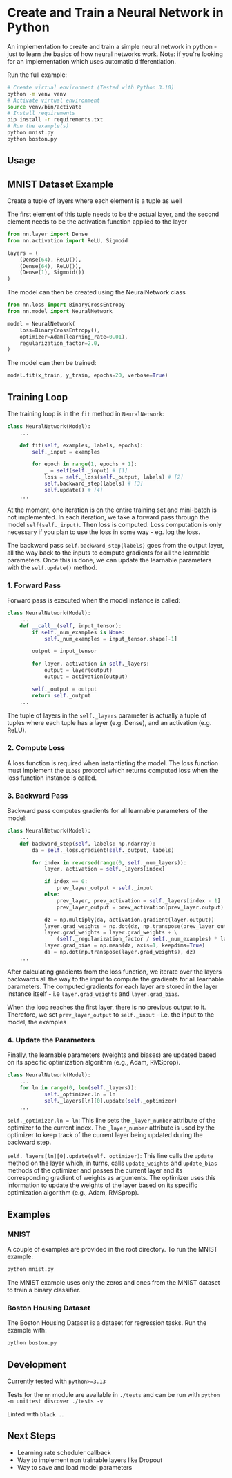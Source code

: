 # Create and Train a Neural Network in Python

An implementation to create and train a simple neural network in python - just to learn the basics of how neural networks work. Note: if you're looking for an implementation which uses automatic differentiation.

Run the full example:

```bash
# Create virtual environment (Tested with Python 3.10)
python -m venv venv
# Activate virtual environment
source venv/bin/activate
# Install requirements
pip install -r requirements.txt
# Run the example(s)
python mnist.py
python boston.py
```

## Usage

## MNIST Dataset Example

Create a tuple of layers where each element is a tuple as well

The first element of this tuple needs to be the actual layer, and the second element needs to be the activation function applied to the layer

```python
from nn.layer import Dense
from nn.activation import ReLU, Sigmoid

layers = (
    (Dense(64), ReLU()),
    (Dense(64), ReLU()),
    (Dense(1), Sigmoid())
)
```

The model can then be created using the NeuralNetwork class

```python
from nn.loss import BinaryCrossEntropy
from nn.model import NeuralNetwork

model = NeuralNetwork(
    loss=BinaryCrossEntropy(),
    optimizer=Adam(learning_rate=0.01),
    regularization_factor=2.0,
)
```

The model can then be trained:

```python
model.fit(x_train, y_train, epochs=20, verbose=True)
```

## Training Loop

The training loop is in the `fit` method in `NeuralNetwork`:

```python
class NeuralNetwork(Model):
    ...

    def fit(self, examples, labels, epochs):
        self._input = examples

        for epoch in range(1, epochs + 1):
            _ = self(self._input) # [1]
            loss = self._loss(self._output, labels) # [2]
            self.backward_step(labels) # [3]
            self.update() # [4]
    ...
```

At the moment, one iteration is on the entire training set and mini-batch is not implemented.
In each iteration, we take a forward pass through the model `self(self._input)`.
Then loss is computed. Loss computation is only necessary if you plan to use the loss in some way - eg. log the loss.

The backward pass `self.backward_step(labels)` goes from the output layer, all the way
back to the inputs to compute gradients for all the learnable parameters. Once this is done,
we can update the learnable parameters with the `self.update()` method.

### 1. Forward Pass

Forward pass is executed when the model instance is called:

```python
class NeuralNetwork(Model):
    ...
    def __call__(self, input_tensor):
        if self._num_examples is None:
            self._num_examples = input_tensor.shape[-1]

        output = input_tensor

        for layer, activation in self._layers:
            output = layer(output)
            output = activation(output)

        self._output = output
        return self._output
    ...
```

The tuple of layers in the `self._layers` parameter is actually a tuple of tuples where
each tuple has a layer (e.g. Dense), and an activation (e.g. ReLU).

### 2. Compute Loss

A loss function is required when instantiating the model. The loss function must implement the `ILoss` protocol
which returns computed loss when the loss function instance is called.

### 3. Backward Pass

Backward pass computes gradients for all learnable parameters of the model:

```python
class NeuralNetwork(Model):
    ...
    def backward_step(self, labels: np.ndarray):
        da = self._loss.gradient(self._output, labels)

        for index in reversed(range(0, self._num_layers)):
            layer, activation = self._layers[index]

            if index == 0:
                prev_layer_output = self._input
            else:
                prev_layer, prev_activation = self._layers[index - 1]
                prev_layer_output = prev_activation(prev_layer.output)

            dz = np.multiply(da, activation.gradient(layer.output))
            layer.grad_weights = np.dot(dz, np.transpose(prev_layer_output)) / self._num_examples
            layer.grad_weights = layer.grad_weights + \
                (self._regularization_factor / self._num_examples) * layer.weights
            layer.grad_bias = np.mean(dz, axis=1, keepdims=True)
            da = np.dot(np.transpose(layer.grad_weights), dz)
    ...
```

After calculating gradients from the loss function, we iterate over the layers
backwards all the way to the input to compute the gradients for all learnable parameters.
The computed gradients for each layer are stored in the layer instance itself - i.e
`layer.grad_weights` and `layer.grad_bias`.

When the loop reaches the first layer, there is no previous output to it. Therefore, we set
`prev_layer_output` to `self._input` - i.e. the input to the model, the examples

### 4. Update the Parameters

Finally, the learnable parameters (weights and biases) are updated based on its specific optimization algorithm (e.g., Adam, RMSprop).

```python
class NeuralNetwork(Model):
    ...
    for ln in range(0, len(self._layers)):
            self._optimizer.ln = ln
            self._layers[ln][0].update(self._optimizer)
    ...
```

`self._optimizer.ln = ln`: This line sets the `_layer_number` attribute of the optimizer to the current index. The `_layer_number` attribute is used by the optimizer to keep track of the current layer being updated during the backward step.

`self._layers[ln][0].update(self._optimizer)`: This line calls the `update` method on the layer which, in turns, calls `update_weights` and `update_bias` methods of the optimizer and passes the current layer and its corresponding gradient of weights as arguments. The optimizer uses this information to update the weights of the layer based on its specific optimization algorithm (e.g., Adam, RMSprop).

## Examples

### MNIST

A couple of examples are provided in the root directory. To run the MNIST example:

```bash
python mnist.py
```

The MNIST example uses only the zeros and ones from the MNIST dataset to train a binary classifier.

### Boston Housing Dataset

The Boston Housing Dataset is a dataset for regression tasks. Run the example with:

```bash
python boston.py
```

## Development

Currently tested with `python>=3.13`

Tests for the `nn` module are available in `./tests` and can be run with `python -m unittest discover ./tests -v`

Linted with `black .`.

## Next Steps

- Learning rate scheduler callback
- Way to implement non trainable layers like Dropout
- Way to save and load model parameters
